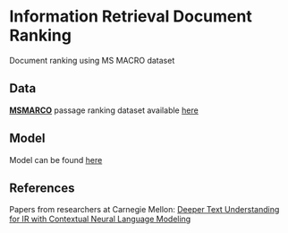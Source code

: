 # Information Retrieval Document Ranking

Document ranking using MS MACRO dataset

## Data

[**MSMARCO**](https://microsoft.github.io/msmarco/) passage ranking dataset available [here](https://github.com/microsoft/MSMARCO-Passage-Ranking)

## Model

Model can be found [here](https://github.com/sheenasalwan/information_retrieval_document_ranking/blob/main/src/model.ipynb)

## References

Papers from researchers at Carnegie Mellon: [Deeper Text Understanding for IR with Contextual Neural Language Modeling](https://www.cs.cmu.edu/~callan/Papers/sigir19-Zhuyun-Dai.pdf)

